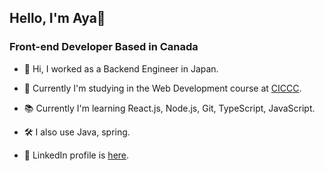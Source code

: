 ## Hello, I'm Aya👋
### Front-end Developer Based in Canada

- 👋 Hi, I worked as a Backend Engineer in Japan.
  
- 🏫 Currently I'm studying in the Web Development course at [CICCC](https://ciccc.ca/programs/web-development/).
- 📚 Currently I'm learning React.js, Node.js, Git, TypeScript, JavaScript.
- 🛠 I also use Java, spring.
- 🤝 LinkedIn profile is [here](www.linkedin.com/in/ayaka-ito-65457b26a).
  


<!---
ayk-ito/ayk-ito is a ✨ special ✨ repository because its `README.md` (this file) appears on your GitHub profile.
You can click the Preview link to take a look at your changes.
--->
